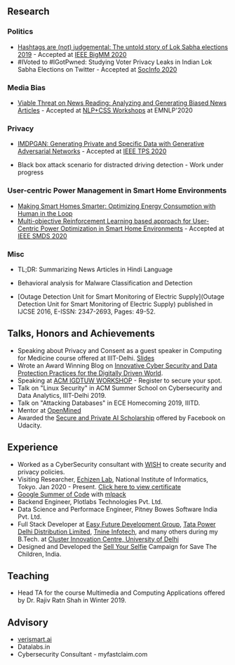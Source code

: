 
## Research 

### Politics

- [Hashtags are (not) judgemental: The untold story of Lok Sabha elections 2019](https://arxiv.org/abs/1909.07151) - Accepted at [IEEE BigMM 2020](http://bigmm2020.org/)
- \#IVoted to \#IGotPwned: Studying Voter Privacy Leaks in Indian Lok Sabha Elections on Twitter - Accepted at [SocInfo 2020](https://kdd.isti.cnr.it/socinfo2020/)
<!-- - (https://reallysaurabh.github.io/docs/politics/vpl) -->

### Media Bias 

- [Viable Threat on News Reading: Analyzing and Generating Biased News Articles](https://arxiv.org/abs/2010.02150) - Accepted at [NLP+CSS Workshops](https://sites.google.com/site/nlpandcss/home) at EMNLP'2020
<!-- - (https://reallysaurabh.github.io/docs/bias/generation) -->
<!-- - The Secret is in the Creation: Detecting Media Bias using cues from its generation -->
<!-- - (https://reallysaurabh.github.io/docs/bias/detection) -->
<!-- - Stop Spreading Propaganda: Educational tools to mitigate media bias -->
<!-- - (https://reallysaurabh.github.io/docs/bias/mitigation) -->

### Privacy 

- [IMDPGAN: Generating Private and Specific Data with Generative Adversarial Networks](https://arxiv.org/abs/2009.13839) - Accepted at [IEEE TPS 2020](http://www.sis.pitt.edu/lersais/conference/tps/2020/)
<!-- - (https://reallysaurabh.github.io/docs/privacy/imdpgan)  -->
- Black box attack scenario for distracted driving detection - Work under progress
<!-- - (https://reallysaurabh.github.io/docs/privacy/driver) -->

### User-centric Power Management in Smart Home Environments

- [Making Smart Homes Smarter: Optimizing Energy Consumption with Human in the Loop](https://arxiv.org/abs/1912.03298)
- [Multi-objective Reinforcement Learning based approach for User-Centric Power Optimization in Smart Home Environments](https://reallysaurabh.github.io/docs/iot/morl) - Accepted at [IEEE SMDS 2020](https://conferences.computer.org/services/2020)

### Misc

- TL;DR: Summarizing News Articles in Hindi Language
<!-- - (https://reallysaurabh.github.io/docs/misc/hindi) -->
- Behavioral analysis for Malware Classification and Detection
<!-- - (https://reallysaurabh.github.io/docs/misc/malware) -->
- [Outage Detection Unit for Smart Monitoring of Electric Supply](Outage Detection Unit for Smart Monitoring of Electric Supply) published in IJCSE 2016, E-ISSN: 2347-2693, Pages: 49-52.
  

## Talks, Honors and Achievements
- Speaking about Privacy and Consent as a guest speaker in Computing for Medicine course offered at IIIT-Delhi. [Slides](https://www.linkedin.com/posts/reallysaurabh_privacy-and-consent-activity-6717377088925634560-IWpq)
- Wrote an Award Winning Blog on [Innovative Cyber Security and Data Protection Practices for the Digitally Driven World](https://blog.i4c.in/2020/06/i4c-blogathon-first-runner-up-prize.html).
- Speaking at [ACM IGDTUW WORKSHOP](http://acmigdtuwchapter.tech/summerworkshop2020/index.html) - Register to secure your spot.
- Talk on "Linux Security" in ACM Summer School on Cybersecurity and Data Analytics, IIIT-Delhi 2019.
- Talk on "Attacking Databases" in ECE Homecoming 2019, IIITD.
- Mentor at [OpenMined](https://www.openmined.org)
- Awarded the [Secure and Private AI Scholarship](https://www.udacity.com/facebook-AI-scholarship) offered by Facebook on Udacity.


## Experience
- Worked as a CyberSecurity consultant with [WISH](https://www.wishfoundationindia.org/) to create security and privacy policies.
- Visiting Researcher, [Echizen Lab](http://research.nii.ac.jp/~iechizen/official/index-e.html), National Institute of Informatics, Tokyo. Jan 2020 - Present. [Click here to view certificate](https://www.linkedin.com/posts/reallysaurabh_nii-experience-cert-activity-6704675817026285568-1wNi) 
- [Google Summer of Code](https://summerofcode.withgoogle.com/) with [mlpack](https://www.mlpack.org/)
- Backend Engineer, Plotlabs Technologies Pvt. Ltd.
- Data Science and Performace Engineer, Pitney Bowes Software India Pvt. Ltd.
- Full Stack Developer at [Easy Future Development Group](https://www.efd-group.com), [Tata Power Delhi Distribution Limited](https://www.tatapower-ddl.com), [Tnine Infotech](https://tnine.io), and many others during my B.Tech. at [Cluster Innovation Centre, University of Delhi](https://ducic.ac.in)
- Designed and Developed the [Sell Your Selfie](https://support.savethechildren.in/sell-your-selfie) Campaign for Save The Children, India.

## Teaching
- Head TA for the course Multimedia and Computing Applications offered by Dr. Rajiv Ratn Shah in Winter 2019. 


## Advisory
- [verismart.ai](http://verismart.ai/)
- Datalabs.in
- Cybersecurity Consultant - myfastclaim.com
